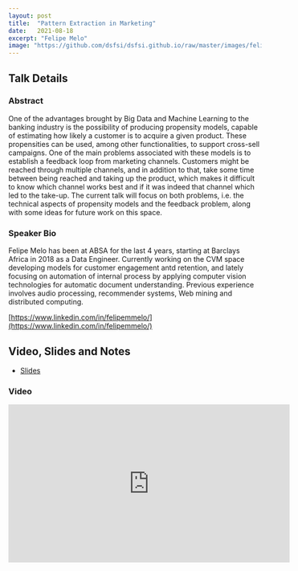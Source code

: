 ```yaml
---
layout: post
title:  "Pattern Extraction in Marketing"
date:   2021-08-18
excerpt: "Felipe Melo"
image: "https://github.com/dsfsi/dsfsi.github.io/raw/master/images/felipe.png"
---
```


## Talk Details
### Abstract
One of the advantages brought by Big Data and Machine Learning to the banking industry is the possibility of producing propensity models, capable of estimating how likely a customer is to acquire a given product. These propensities can be used, among other functionalities, to support cross-sell campaigns. One of the main problems associated with these models is to establish a feedback loop from marketing channels. Customers might be reached through multiple channels, and in addition to that, take some time between being reached and taking up the product, which makes it difficult to know which channel works best and if it was indeed that channel which led to the take-up. The current talk will focus on both problems, i.e. the technical aspects of propensity models and the feedback problem, along with some ideas for future work on this space.

### Speaker Bio
Felipe Melo has been at ABSA for the last 4 years, starting at Barclays Africa in 2018 as a Data Engineer. Currently working on the CVM space developing models for customer engagement antd retention, and lately focusing on automation of internal process by applying computer vision technologies for automatic document understanding. Previous experience involves audio processing, recommender systems, Web mining and distributed computing. 


[https://www.linkedin.com/in/felipemmelo/](https://www.linkedin.com/in/felipemmelo/)

## Video, Slides and Notes

* [Slides](https://docs.google.com/presentation/d/13RkhFbwL1EK1-sAjZRaK33OmFnzOrNx2/edit?usp=sharing&ouid=115897940088359592585&rtpof=true&sd=true)


### Video
<iframe width="560" height="315" src="https://www.youtube.com/embed/9noJH7InlCs" title="YouTube video player" frameborder="0" allow="accelerometer; autoplay; clipboard-write; encrypted-media; gyroscope; picture-in-picture" allowfullscreen></iframe>



